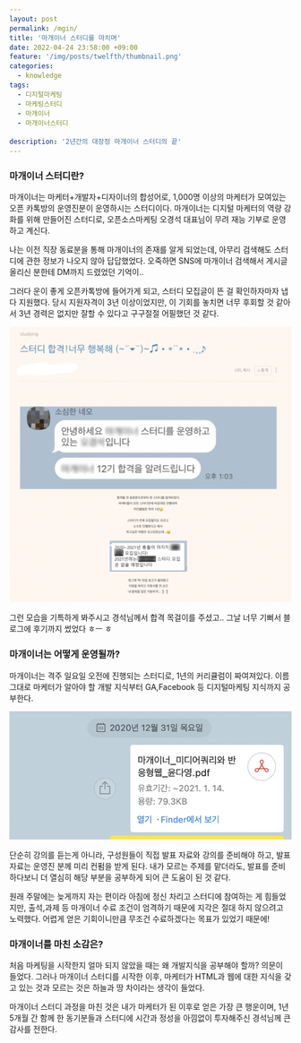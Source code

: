 ```yaml
---
layout: post
permalink: /mgin/
title: '마개이너 스터디를 마치며'
date: 2022-04-24 23:58:00 +09:00
feature: '/img/posts/twelfth/thumbnail.png'
categories:
  - knowledge
tags:
  - 디지털마케팅
  - 마케팅스터디
  - 마개이너
  - 마개이너스터디

description: '2년간의 대장정 마개이너 스터디의 끝'
---
```


### **마개이너 스터디란?**
마개이너는 마케터+개발자+디자이너의 합성어로, 1,000명 이상의 마케터가 모여있는 오픈 카톡방의 운영진분이 운영하시는 스터디이다. 마개이너는 디지털 마케터의 역량 강화를 위해 만들어진 스터디로, 오픈소스마케팅 오경석 대표님이 무려 재능 기부로 운영하고 계신다.

나는 이전 직장 동료분을 통해 마개이너의 존재를 알게 되었는데, 아무리 검색해도 스터디에 관한 정보가 나오지 않아 답답했었다. 오죽하면 SNS에 마개이너 검색해서 게시글 올리신 분한테 DM까지 드렸었던 기억이..

그러다 운이 좋게 오픈카톡방에 들어가게 되고, 스터디 모집글이 뜬 걸 확인하자마자 냅다 지원했다. 당시 지원자격이 3년 이상이었지만, 이 기회를 놓치면 너무 후회할 것 같아서 3년 경력은 없지만 잘할 수 있다고 구구절절 어필했던 것 같다.

![sum](/img/posts/twelfth/blog.png)

그런 모습을 기특하게 봐주시고 경석님께서 합격 목걸이를 주셨고.. 그날 너무 기뻐서 블로그에 후기까지 썼었다 ㅎㅡ ㅎ

### **마개이너는 어떻게 운영될까?**
마개이너는 격주 일요일 오전에 진행되는 스터디로, 1년의 커리큘럼이 짜여져있다.
이름 그대로 마케터가 알아야 할 개발 지식부터 GA,Facebook 등 디지털마케팅 지식까지 공부한다.

![sum](/img/posts/twelfth/presentation.png)

단순히 강의를 듣는게 아니라, 구성원들이 직접 발표 자료와 강의를 준비해야 하고, 발표 자료는 운영진 분께 미리 컨펌을 받게 된다. 내가 모르는 주제를 맡더라도, 발표를 준비하다보니 더 열심히 해당 부분을 공부하게 되어 큰 도움이 된 것 같다.  

원래 주말에는 늦게까지 자는 편이라 아침에 정신 차리고 스터디에 참여하는 게 힘들었지만, 출석,과제 등 마개이너 수료 조건이 엄격하기 때문에 지각은 절대 하지 않으려고 노력했다. 어렵게 얻은 기회이니만큼 무조건 수료하겠다는 목표가 있었기 때문에!


### **마개이너를 마친 소감은?**
처음 마케팅을 시작한지 얼마 되지 않았을 때는 왜 개발지식을 공부해야 할까? 의문이 들었다. 그러나 마개이너 스터디를 시작한 이후, 마케터가 HTML과 웹에 대한 지식을 갖고 있는 것과 모르는 것은 하늘과 땅 차이라는 생각이 들었다.

마개이너 스터디 과정을 마친 것은 내가 마케터가 된 이후로 얻은 가장 큰 행운이며, 1년 5개월 간 함께 한 동기분들과 스터디에 시간과 정성을 아낌없이 투자해주신 경석님께 큰 감사를 전한다. 
